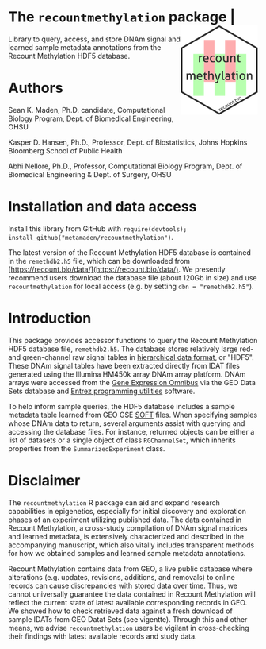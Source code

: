 
# The `recountmethylation` package | [<img style="float: right;" src = "inst/figures/remeth_hexsticker.png" height="180"/>](https://recount.bio/data)
Library to query, access, and store DNAm signal and learned sample metadata 
annotations from the Recount Methylation HDF5 database.

# Authors

Sean K. Maden, Ph.D. candidate, Computational Biology Program, 
Dept. of Biomedical Engineering, OHSU

Kasper D. Hansen, Ph.D., 
Professor, Dept. of Biostatistics, Johns Hopkins Bloomberg 
School of Public Health

Abhi Nellore, Ph.D.,
Professor, Computational Biology Program, Dept. of Biomedical 
Engineering & Dept. of Surgery, OHSU

# Installation and data access

Install this library from GitHub with 
`require(devtools); install_github("metamaden/recountmethylation")`.

The latest version of the Recount Methylation HDF5 database is contained
in the `remethdb2.h5` file, which can be downloaded from 
[https://recount.bio/data/](https://recount.bio/data/). We presently 
recommend users download the database file (about 120Gb in size) and
use `recountmethylation` for local access (e.g. by setting 
`dbn = "remethdb2.h5"`).

# Introduction

This package provides accessor functions to query the Recount Methylation HDF5 
database file, `remethdb2.h5`. The database stores relatively large red- and 
green-channel raw signal tables in 
[hierarchical data format](https://portal.hdfgroup.org/display/HDF5/HDF5), 
or "HDF5". These DNAm signal tables have been extracted directly from IDAT 
files generated using the Illumina HM450k array DNAm array platform. 
DNAm arrays were accessed from the 
[Gene Expression Omnibus](https://www.ncbi.nlm.nih.gov/geo/) via the 
GEO Data Sets database and 
[Entrez programming utilities](https://www.ncbi.nlm.nih.gov/books/NBK25501/) 
software.

To help inform sample queries, the HDF5 database includes a sample metadata 
table learned from GEO GSE 
[SOFT](https://www.ncbi.nlm.nih.gov/geo/info/soft.html) files. 
When specifying samples whose DNAm data to return, several arguments assist 
with querying and accessing the database files. For instance, returned objects 
can be either a list of datasets or a single object of class `RGChannelSet`, 
which inherits properties from the `SummarizedExperiment` class.

# Disclaimer

The `recountmethylation` R package can aid and expand research capabilities 
in epigenetics, especially for initial discovery and exploration phases of an 
experiment utilizing published data. The data contained in Recount Methylation, 
a cross-study compilation of DNAm signal matrices and learned metadata, is 
extensively characterized and described in the accompanying manuscript, which 
also vitally includes transparent methods for how we obtained samples and 
learned sample metadata annotations. 

Recount Methylation contains data from GEO, a live public database where 
alterations (e.g. updates, revisions, additions, and removals) to online 
records can cause discrepancies with stored data over time. Thus, we cannot 
universally guarantee the data contained in Recount Methylation will reflect 
the current state of latest available corresponding records in GEO. We 
showed how to check retrieved data against a fresh download of sample IDATs 
from GEO Datat Sets (see vigentte). Through this and other means, 
we advise `recountmethylation` users be vigilant in cross-checking their 
findings with latest available records and study data.
